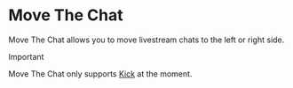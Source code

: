 # Move The Chat
Move The Chat allows you to move livestream chats to the left or right side.

> [!IMPORTANT]  
> Move The Chat only supports [Kick](https://kick.com) at the moment.